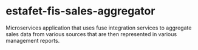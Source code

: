 # estafet-fis-sales-aggregator
Microservices application that uses fuse integration services to aggregate sales data from various sources that are then represented in various management reports.
